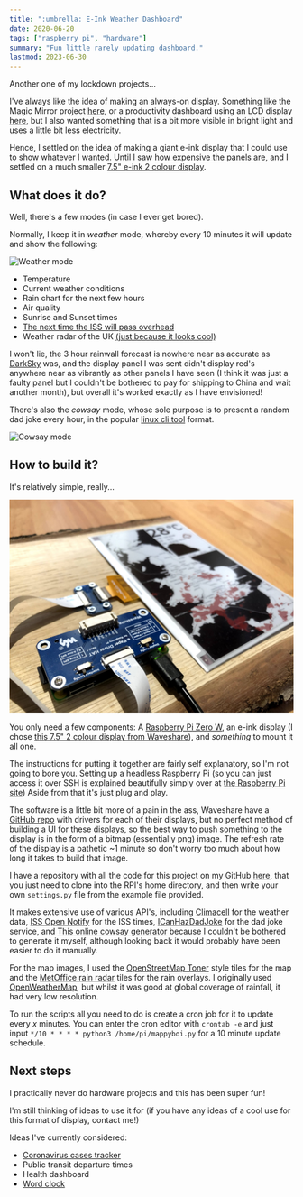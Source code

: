 ```yaml
---
title: ":umbrella: E-Ink Weather Dashboard"
date: 2020-06-20
tags: ["raspberry pi", "hardware"]
summary: "Fun little rarely updating dashboard."
lastmod: 2023-06-30
---
```


Another one of my lockdown projects...

I've always like the idea of making an always-on display.
Something like the Magic Mirror project [here](https://magicmirror.builders/), or a productivity dashboard using an LCD display [here](https://www.jlwinkler.com/2017-05-25/raspberry-pi-productivity-dashboard/), but I also wanted something that is a bit more visible in bright light and uses a little bit less electricity.

Hence, I settled on the idea of making a giant e-ink display that I could use to show whatever I wanted.
Until I saw [how expensive the panels are](https://amzn.to/3iHGepG), and I settled on a much smaller [7.5" e-ink 2 colour display](https://amzn.to/2E5lol0).

## What does it do?

Well, there's a few modes (in case I ever get bored).

Normally, I keep it in *weather* mode, whereby every 10 minutes it will update and show the following:

![Weather mode](./display_weather.jpg "The red splotches are rain")

- Temperature
- Current weather conditions
- Rain chart for the next few hours
- Air quality
- Sunrise and Sunset times
- [The next time the ISS will pass overhead](http://www.isstracker.com/)
- Weather radar of the UK [(just because it looks cool)](https://www.metoffice.gov.uk/public/weather/observation/rainfall-radar#?map=Rainfall&zoom=5)

I won't lie, the 3 hour rainwall forecast is nowhere near as accurate as [DarkSky](https://darksky.net/) was, and the display panel I was sent didn't display red's anywhere near as vibrantly as other panels I have seen (I think it was just a faulty panel but I couldn't be bothered to pay for shipping to China and wait another month), but overall it's worked exactly as I have envisioned!

There's also the *cowsay* mode, whose sole purpose is to present a random dad joke every hour, in the popular [linux cli tool](https://en.wikipedia.org/wiki/Cowsay) format.

![Cowsay mode](./display_cowsay.jpg "cowsay moo")

## How to build it?

It's relatively simple, really...

![The hardware](./display_pi.jpg "I like raw materials just as much as I like an easy assembly")

You only need a few components: A [Raspberry Pi Zero W](https://amzn.to/2DWrynQ), an e-ink display (I chose [this 7.5" 2 colour display from Waveshare](https://amzn.to/2E5lol0)), and *something* to mount it all one.

The instructions for putting it together are fairly self explanatory, so I'm not going to bore you.
Setting up a headless Raspberry Pi (so you can just access it over SSH is explained beautifully simply over at [the Raspberry Pi site](https://www.raspberrypi.org/documentation/configuration/wireless/headless.md))
Aside from that it's just plug and play.

The software is a little bit more of a pain in the ass, Waveshare have a [GitHub repo](https://github.com/waveshare/e-Paper) with drivers for each of their displays, but no perfect method of building a UI for these displays, so the best way to push something to the display is in the form of a bitmap (essentially png) image.
The refresh rate of the display is a pathetic ~1 minute so don't worry too much about how long it takes to build that image.

I have a repository with all the code for this project on my GitHub [here](https://github.com/jamesjarvis/eink-dashboard), that you just need to clone into the RPI's home directory, and then write your own `settings.py` file from the example file provided.

It makes extensive use of various API's, including [Climacell](https://www.climacell.co/weather-api/) for the weather data, [ISS Open Notify](http://api.open-notify.org/iss-pass.json) for the ISS times, [ICanHazDadJoke](https://icanhazdadjoke.com/) for the dad joke service, and [This online cowsay generator](https://helloacm.com/api/cowsay/) because I couldn't be bothered to generate it myself, although looking back it would probably have been easier to do it manually.

For the map images, I used the [OpenStreetMap Toner](https://github.com/openmaptiles/maptiler-toner-gl-style) style tiles for the map and the [MetOffice rain radar](https://www.metoffice.gov.uk/public/weather/observation/rainfall-radar#?map=Rainfall&zoom=5) tiles for the rain overlays.
I originally used [OpenWeatherMap](https://openweathermap.org/weathermap), but whilst it was good at global coverage of rainfall, it had very low resolution.

To run the scripts all you need to do is create a cron job for it to update every *x* minutes.
You can enter the cron editor with `crontab -e` and just input `*/10 * * * * python3 /home/pi/mappyboi.py` for a 10 minute update schedule.

## Next steps

I practically never do hardware projects and this has been super fun!

I'm still thinking of ideas to use it for (if you have any ideas of a cool use for this format of display, contact me!)

Ideas I've currently considered:

- [Coronavirus cases tracker](./predictions)
- Public transit departure times
- Health dashboard
- [Word clock](http://www.dougswordclocks.com/)
